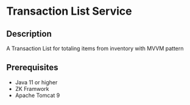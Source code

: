 # **Transaction List Service**

## Description
A Transaction List for totaling items from inventory with MVVM pattern

## Prerequisites
- Java 11 or higher
- ZK Framwork
- Apache Tomcat 9
